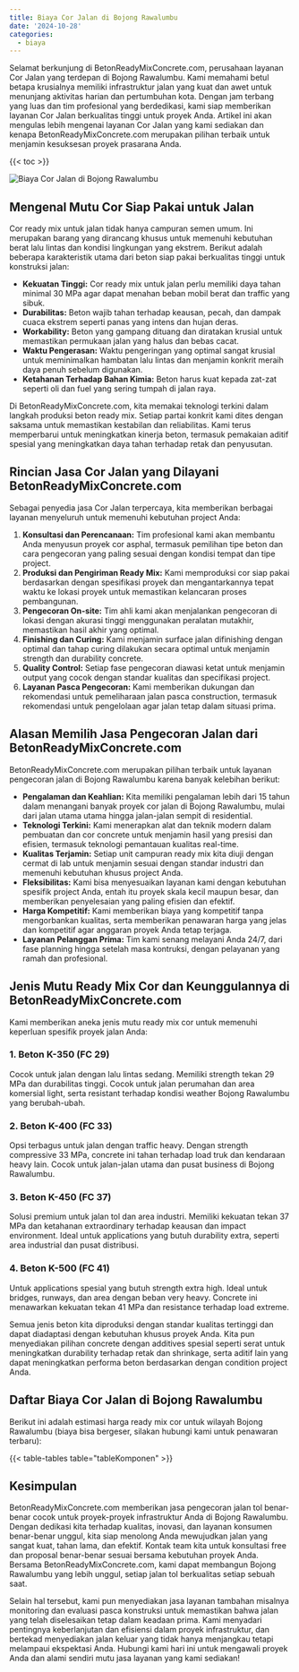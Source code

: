 ```yaml
---
title: Biaya Cor Jalan di Bojong Rawalumbu
date: '2024-10-28'
categories:
  - biaya
---
```


Selamat berkunjung di BetonReadyMixConcrete.com, perusahaan layanan Cor Jalan yang terdepan di Bojong Rawalumbu. Kami memahami betul betapa krusialnya memiliki infrastruktur jalan yang kuat dan awet untuk menunjang aktivitas harian dan pertumbuhan kota. Dengan jam terbang yang luas dan tim profesional yang berdedikasi, kami siap memberikan layanan Cor Jalan berkualitas tinggi untuk proyek Anda. Artikel ini akan mengulas lebih mengenai layanan Cor Jalan yang kami sediakan dan kenapa BetonReadyMixConcrete.com merupakan pilihan terbaik untuk menjamin kesuksesan proyek prasarana Anda.

{{< toc >}}

![Biaya Cor Jalan di Bojong Rawalumbu](https://betoncor8.github.io/cor/harga-beton-readymix-concrete%20(31).png)

## Mengenal Mutu Cor Siap Pakai untuk Jalan

Cor ready mix untuk jalan tidak hanya campuran semen umum. Ini merupakan barang yang dirancang khusus untuk memenuhi kebutuhan berat lalu lintas dan kondisi lingkungan yang ekstrem. Berikut adalah beberapa karakteristik utama dari beton siap pakai berkualitas tinggi untuk konstruksi jalan:

- **Kekuatan Tinggi:** Cor ready mix untuk jalan perlu memiliki daya tahan minimal 30 MPa agar dapat menahan beban mobil berat dan traffic yang sibuk.
- **Durabilitas:** Beton wajib tahan terhadap keausan, pecah, dan dampak cuaca ekstrem seperti panas yang intens dan hujan deras.
- **Workability:** Beton yang gampang dituang dan diratakan krusial untuk memastikan permukaan jalan yang halus dan bebas cacat.
- **Waktu Pengerasan:** Waktu pengeringan yang optimal sangat krusial untuk meminimalkan hambatan lalu lintas dan menjamin konkrit meraih daya penuh sebelum digunakan.
- **Ketahanan Terhadap Bahan Kimia:** Beton harus kuat kepada zat-zat seperti oli dan fuel yang sering tumpah di jalan raya.

Di BetonReadyMixConcrete.com, kita memakai teknologi terkini dalam langkah produksi beton ready mix. Setiap partai konkrit kami dites dengan saksama untuk memastikan kestabilan dan reliabilitas. Kami terus memperbarui untuk meningkatkan kinerja beton, termasuk pemakaian aditif spesial yang meningkatkan daya tahan terhadap retak dan penyusutan.

## Rincian Jasa Cor Jalan yang Dilayani BetonReadyMixConcrete.com

Sebagai penyedia jasa Cor Jalan terpercaya, kita memberikan berbagai layanan menyeluruh untuk memenuhi kebutuhan project Anda:

1. **Konsultasi dan Perencanaan:** Tim profesional kami akan membantu Anda menyusun proyek cor asphal, termasuk pemilihan tipe beton dan cara pengecoran yang paling sesuai dengan kondisi tempat dan tipe project.
2. **Produksi dan Pengiriman Ready Mix:** Kami memproduksi cor siap pakai berdasarkan dengan spesifikasi proyek dan mengantarkannya tepat waktu ke lokasi proyek untuk memastikan kelancaran proses pembangunan.
3. **Pengecoran On-site:** Tim ahli kami akan menjalankan pengecoran di lokasi dengan akurasi tinggi menggunakan peralatan mutakhir, memastikan hasil akhir yang optimal.
4. **Finishing dan Curing:** Kami menjamin surface jalan difinishing dengan optimal dan tahap curing dilakukan secara optimal untuk menjamin strength dan durability concrete.
5. **Quality Control:** Setiap fase pengecoran diawasi ketat untuk menjamin output yang cocok dengan standar kualitas dan specifikasi project.
6. **Layanan Pasca Pengecoran:** Kami memberikan dukungan dan rekomendasi untuk pemeliharaan jalan pasca construction, termasuk rekomendasi untuk pengelolaan agar jalan tetap dalam situasi prima.

## Alasan Memilih Jasa Pengecoran Jalan dari BetonReadyMixConcrete.com

BetonReadyMixConcrete.com merupakan pilihan terbaik untuk layanan pengecoran jalan di Bojong Rawalumbu karena banyak kelebihan berikut:

- **Pengalaman dan Keahlian:** Kita memiliki pengalaman lebih dari 15 tahun dalam menangani banyak proyek cor jalan di Bojong Rawalumbu, mulai dari jalan utama utama hingga jalan-jalan sempit di residential.
- **Teknologi Terkini:** Kami menerapkan alat dan teknik modern dalam pembuatan dan cor concrete untuk menjamin hasil yang presisi dan efisien, termasuk teknologi pemantauan kualitas real-time.
- **Kualitas Terjamin:** Setiap unit campuran ready mix kita diuji dengan cermat di lab untuk menjamin sesuai dengan standar industri dan memenuhi kebutuhan khusus project Anda.
- **Fleksibilitas:** Kami bisa menyesuaikan layanan kami dengan kebutuhan spesifik project Anda, entah itu proyek skala kecil maupun besar, dan memberikan penyelesaian yang paling efisien dan efektif.
- **Harga Kompetitif:** Kami memberikan biaya yang kompetitif tanpa mengorbankan kualitas, serta memberikan penawaran harga yang jelas dan kompetitif agar anggaran proyek Anda tetap terjaga.
- **Layanan Pelanggan Prima:** Tim kami senang melayani Anda 24/7, dari fase planning hingga setelah masa kontruksi, dengan pelayanan yang ramah dan profesional.

## Jenis Mutu Ready Mix Cor dan Keunggulannya di BetonReadyMixConcrete.com

Kami memberikan aneka jenis mutu ready mix cor untuk memenuhi keperluan spesifik proyek jalan Anda:

### 1\. Beton K-350 (FC 29)

Cocok untuk jalan dengan lalu lintas sedang. Memiliki strength tekan 29 MPa dan durabilitas tinggi. Cocok untuk jalan perumahan dan area komersial light, serta resistant terhadap kondisi weather Bojong Rawalumbu yang berubah-ubah.

### 2\. Beton K-400 (FC 33)

Opsi terbagus untuk jalan dengan traffic heavy. Dengan strength compressive 33 MPa, concrete ini tahan terhadap load truk dan kendaraan heavy lain. Cocok untuk jalan-jalan utama dan pusat business di Bojong Rawalumbu.

### 3\. Beton K-450 (FC 37)

Solusi premium untuk jalan tol dan area industri. Memiliki kekuatan tekan 37 MPa dan ketahanan extraordinary terhadap keausan dan impact environment. Ideal untuk applications yang butuh durability extra, seperti area industrial dan pusat distribusi.

### 4\. Beton K-500 (FC 41)

Untuk applications spesial yang butuh strength extra high. Ideal untuk bridges, runways, dan area dengan beban very heavy. Concrete ini menawarkan kekuatan tekan 41 MPa dan resistance terhadap load extreme.

Semua jenis beton kita diproduksi dengan standar kualitas tertinggi dan dapat diadaptasi dengan kebutuhan khusus proyek Anda. Kita pun menyediakan pilihan concrete dengan additives spesial seperti serat untuk meningkatkan durability terhadap retak dan shrinkage, serta aditif lain yang dapat meningkatkan performa beton berdasarkan dengan condition project Anda.

## Daftar Biaya Cor Jalan di Bojong Rawalumbu

Berikut ini adalah estimasi harga ready mix cor untuk wilayah Bojong Rawalumbu (biaya bisa bergeser, silakan hubungi kami untuk penawaran terbaru):

{{< table-tables table="tableKomponen" >}}

## Kesimpulan

BetonReadyMixConcrete.com memberikan jasa pengecoran jalan tol benar-benar cocok untuk proyek-proyek infrastruktur Anda di Bojong Rawalumbu. Dengan dedikasi kita terhadap kualitas, inovasi, dan layanan konsumen benar-benar unggul, kita siap menolong Anda mewujudkan jalan yang sangat kuat, tahan lama, dan efektif. Kontak team kita untuk konsultasi free dan proposal benar-benar sesuai bersama kebutuhan proyek Anda. Bersama BetonReadyMixConcrete.com, kami dapat membangun Bojong Rawalumbu yang lebih unggul, setiap jalan tol berkualitas setiap sebuah saat.

Selain hal tersebut, kami pun menyediakan jasa layanan tambahan misalnya monitoring dan evaluasi pasca konstruksi untuk memastikan bahwa jalan yang telah diselesaikan tetap dalam keadaan prima. Kami menyadari pentingnya keberlanjutan dan efisiensi dalam proyek infrastruktur, dan bertekad menyediakan jalan keluar yang tidak hanya menjangkau tetapi melampaui ekspektasi Anda. Hubungi kami hari ini untuk mengawali proyek Anda dan alami sendiri mutu jasa layanan yang kami sediakan!
